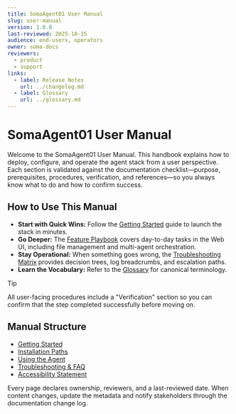 ```yaml
---
title: SomaAgent01 User Manual
slug: user-manual
version: 1.0.0
last-reviewed: 2025-10-15
audience: end-users, operators
owner: soma-docs
reviewers:
  - product
  - support
links:
  - label: Release Notes
    url: ../changelog.md
  - label: Glossary
    url: ../glossary.md
---
```


# SomaAgent01 User Manual

Welcome to the SomaAgent01 User Manual. This handbook explains how to deploy, configure, and operate the agent stack from a user perspective. Each section is validated against the documentation checklist—purpose, prerequisites, procedures, verification, and references—so you always know what to do and how to confirm success.

## How to Use This Manual

- **Start with Quick Wins:** Follow the [Getting Started](./getting-started.md) guide to launch the stack in minutes.
- **Go Deeper:** The [Feature Playbook](./using-the-agent.md) covers day-to-day tasks in the Web UI, including file management and multi-agent orchestration.
- **Stay Operational:** When something goes wrong, the [Troubleshooting Matrix](./troubleshooting.md) provides decision trees, log breadcrumbs, and escalation paths.
- **Learn the Vocabulary:** Refer to the [Glossary](../glossary.md) for canonical terminology.

> [!TIP]
> All user-facing procedures include a "Verification" section so you can confirm that the step completed successfully before moving on.

## Manual Structure

- [Getting Started](./getting-started.md)
- [Installation Paths](./installation.md)
- [Using the Agent](./using-the-agent.md)
- [Troubleshooting & FAQ](./troubleshooting.md)
- [Accessibility Statement](./accessibility.md)

Every page declares ownership, reviewers, and a last-reviewed date. When content changes, update the metadata and notify stakeholders through the documentation change log.
